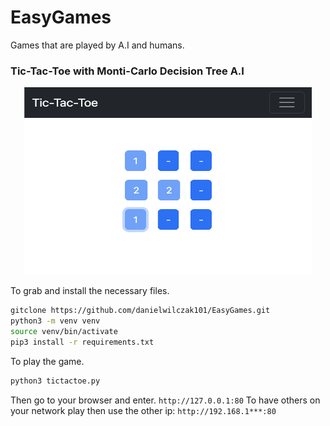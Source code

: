 # EasyGames
Games that are played by A.I and humans.



### Tic-Tac-Toe with Monti-Carlo Decision Tree A.I

<p align="center">
  <img width="460" height="300" 
  src="https://raw.githubusercontent.com/danielwilczak101/EasyGames/main/static/images/tictactoe.png">
</p>

To grab and install the necessary files.
```bash
gitclone https://github.com/danielwilczak101/EasyGames.git
python3 -m venv venv
source venv/bin/activate
pip3 install -r requirements.txt
```

To play the game.
```bash
python3 tictactoe.py
```

Then go to your browser and enter. ``http://127.0.0.1:80`` To have others on your network play then use the other ip: ``http://192.168.1***:80  ``
